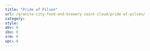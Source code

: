 ```yaml
---
title: "Pride of Pilsen"
url: /granite-city-food-and-brewery-saint-cloud/pride-of-pilsen/
category: 
style: 
abv: 0
ibu: 0
srm: 0
upc: 0
---
```


